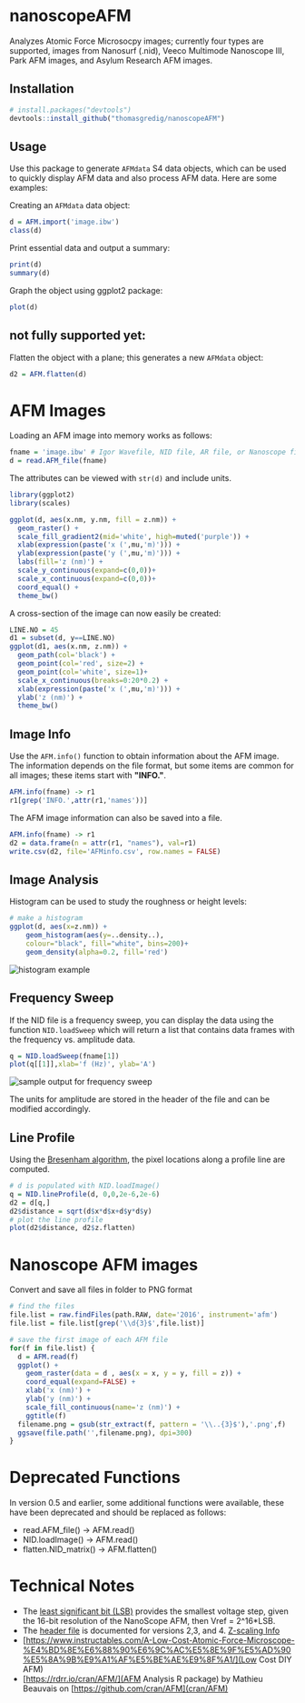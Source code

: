 # nanoscopeAFM

Analyzes Atomic Force Microsocpy images; currently four types are supported, images from Nanosurf (.nid), Veeco Multimode Nanoscope III, Park AFM images, and Asylum Research AFM images.


## Installation

```R
# install.packages("devtools")
devtools::install_github("thomasgredig/nanoscopeAFM")
```

## Usage

Use this package to generate `AFMdata` S4 data objects, which can be used to quickly display AFM data and also process AFM data. Here are some examples:

Creating an `AFMdata` data object:

```R
d = AFM.import('image.ibw')
class(d)
```

Print essential data and output a summary:

```R
print(d)
summary(d)
```

Graph the object using ggplot2 package:

```R
plot(d)
```

## not fully supported yet:


Flatten the object with a plane; this generates a new `AFMdata` object:

```R
d2 = AFM.flatten(d)
```


# AFM Images

Loading an AFM image into memory works as follows:

```R
fname = 'image.ibw' # Igor Wavefile, NID file, AR file, or Nanoscope file
d = read.AFM_file(fname)
```

The attributes can be viewed with `str(d)` and include units.

```R
library(ggplot2)
library(scales)

ggplot(d, aes(x.nm, y.nm, fill = z.nm)) + 
  geom_raster() +
  scale_fill_gradient2(mid='white', high=muted('purple')) +
  xlab(expression(paste('x (',mu,'m)'))) +
  ylab(expression(paste('y (',mu,'m)'))) +
  labs(fill='z (nm)') +
  scale_y_continuous(expand=c(0,0))+
  scale_x_continuous(expand=c(0,0))+
  coord_equal() +
  theme_bw()
```

A cross-section of the image can now easily be created:

```R
LINE.NO = 45
d1 = subset(d, y==LINE.NO)
ggplot(d1, aes(x.nm, z.nm)) +
  geom_path(col='black') + 
  geom_point(col='red', size=2) + 
  geom_point(col='white', size=1)+ 
  scale_x_continuous(breaks=0:20*0.2) + 
  xlab(expression(paste('x (',mu,'m)'))) +
  ylab('z (nm)') + 
  theme_bw()
```


## Image Info

Use the `AFM.info()` function to obtain information about the AFM image. The information depends on the file format, but some items are common for all images; these items start with **"INFO."**.

```R
AFM.info(fname) -> r1
r1[grep('INFO.',attr(r1,'names'))]
```

The AFM image information can also be saved into a file.

```R
AFM.info(fname) -> r1
d2 = data.frame(n = attr(r1, "names"), val=r1)
write.csv(d2, file='AFMinfo.csv', row.names = FALSE)
```


## Image Analysis

Histogram can be used to study the roughness or height levels:

```R
# make a histogram
ggplot(d, aes(x=z.nm)) +
    geom_histogram(aes(y=..density..),
    colour="black", fill="white", bins=200)+
    geom_density(alpha=0.2, fill='red')
```

![histogram example](images/CalibrationGrid-Histogram.png)




## Frequency Sweep

If the NID file is a frequency sweep, you can display the data using the function `NID.loadSweep` which will return a list that contains data frames with the frequency vs. amplitude data.

```R
q = NID.loadSweep(fname[1])
plot(q[[1]],xlab='f (Hz)', ylab='A')
```

![sample output for frequency sweep](images/Frequency-Sweep.png)

The units for amplitude are stored in the header of the file and can be modified accordingly.


## Line Profile

Using the [Bresenham algorithm](https://en.wikipedia.org/wiki/Bresenham%27s_line_algorithm), the pixel locations along a profile line are computed.


```R
# d is populated with NID.loadImage()
q = NID.lineProfile(d, 0,0,2e-6,2e-6)
d2 = d[q,]
d2$distance = sqrt(d$x*d$x+d$y*d$y)
# plot the line profile
plot(d2$distance, d2$z.flatten)
```

# Nanoscope AFM images


Convert and save all files in folder to PNG format
```R
# find the files
file.list = raw.findFiles(path.RAW, date='2016', instrument='afm')
file.list = file.list[grep('\\d{3}$',file.list)]

# save the first image of each AFM file
for(f in file.list) {
  d = AFM.read(f)
  ggplot() +
    geom_raster(data = d , aes(x = x, y = y, fill = z)) +
    coord_equal(expand=FALSE) +
    xlab('x (nm)') +
    ylab('y (nm)') +
    scale_fill_continuous(name='z (nm)') +
    ggtitle(f)
  filename.png = gsub(str_extract(f, pattern = '\\..{3}$'),'.png',f)
  ggsave(file.path('',filename.png), dpi=300)
}
```

# Deprecated Functions

In version 0.5 and earlier, some additional functions were available, these have been deprecated and should be replaced as follows:

* read.AFM_file() -> AFM.read()
* NID.loadImage() -> AFM.read()
* flatten.NID_matrix() -> AFM.flatten()


# Technical Notes

* The [least significant bit (LSB)](https://masteringelectronicsdesign.com/an-adc-and-dac-least-significant-bit-lsb/) provides the smallest voltage step, given the 16-bit resolution of the NanoScope AFM, then Vref = 2^16*LSB.
* The [header file](http://www.weizmann.ac.il/Chemical_Research_Support/surflab/peter/headers/) is documented for versions 2,3, and 4. [Z-scaling Info](https://bioafm.physics.leidenuniv.nl/dokuwiki/lib/exe/fetch.php?media=afm:nanoscope_software_8.10_user_guide-d_004-1025-000_.pdf)
* [https://www.instructables.com/A-Low-Cost-Atomic-Force-Microscope-%E4%BD%8E%E6%88%90%E6%9C%AC%E5%8E%9F%E5%AD%90%E5%8A%9B%E9%A1%AF%E5%BE%AE%E9%8F%A1/](Low Cost DIY AFM)
* [https://rdrr.io/cran/AFM/](AFM Analysis R package) by Mathieu Beauvais on [https://github.com/cran/AFM](cran/AFM)
